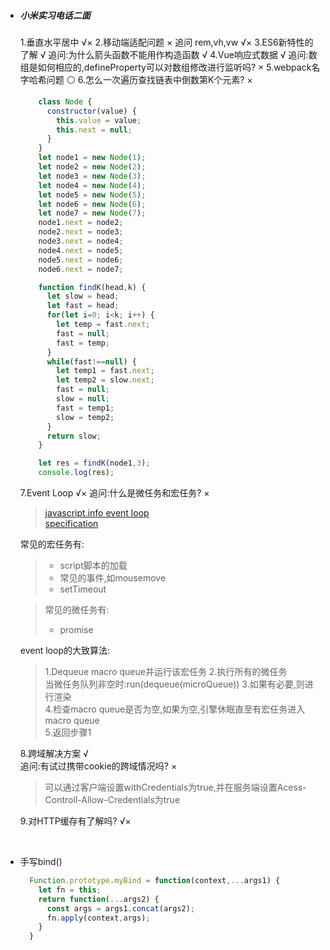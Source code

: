 - <h5>小米实习电话二面</h5>  

  1.垂直水平居中  √×
  2.移动端适配问题  ×
  追问  rem,vh,vw   √×
  3.ES6新特性的了解  √
  追问:为什么箭头函数不能用作构造函数  √
  4.Vue响应式数据  √
  追问:数组是如何相应的,defineProperty可以对数组修改进行监听吗?  ×
  5.webpack名字哈希问题  ⚪
  6.怎么一次遍历查找链表中倒数第K个元素?   ×

  ```javascript  
      class Node {
        constructor(value) {
          this.value = value;
          this.next = null;
        }  
      }
      let node1 = new Node(1);
      let node2 = new Node(2);
      let node3 = new Node(3);
      let node4 = new Node(4);
      let node5 = new Node(5);
      let node6 = new Node(6);
      let node7 = new Node(7);
      node1.next = node2;
      node2.next = node3;
      node3.next = node4;
      node4.next = node5;
      node5.next = node6;
      node6.next = node7;

      function findK(head,k) {
        let slow = head;
        let fast = head;
        for(let i=0; i<k; i++) {
          let temp = fast.next;
          fast = null;
          fast = temp;
        }
        while(fast!==null) {
          let temp1 = fast.next;
          let temp2 = slow.next;
          fast = null;
          slow = null;
          fast = temp1;
          slow = temp2;
        }
        return slow;
      }

      let res = findK(node1,3);
      console.log(res);
  ```  
  7.Event Loop  √×
  追问:什么是微任务和宏任务?  ×  
  >[javascript.info event loop](https://javascript.info/event-loop)  
  [specification](https://html.spec.whatwg.org/multipage/webappapis.html#event-loop-processing-model)  

  常见的宏任务有:  
  >- script脚本的加载  
  >- 常见的事件,如mousemove  
  >- setTimeout  

  >常见的微任务有:
  >- promise

  event loop的大致算法:  
  >1.Dequeue macro queue并运行该宏任务
  2.执行所有的微任务  
  当微任务队列非空时:run(dequeue(microQueue))
  3.如果有必要,则进行渲染  
  4.检查macro queue是否为空,如果为空,引擎休眠直至有宏任务进入macro queue  
  5.返回步骤1

  8.跨域解决方案  √  
  追问:有试过携带cookie的跨域情况吗?  ×  
  > 可以通过客户端设置withCredentials为true,并在服务端设置Acess-Controll-Allow-Credentials为true

  9.对HTTP缓存有了解吗?  √×  
<br/>

- 手写bind()  
  ```javascript
    Function.prototype.myBind = function(context,...args1) {
      let fn = this;
      return function(...args2) {
        const args = args1.concat(args2);
        fn.apply(context,args);
      }
    }
  ```